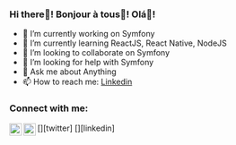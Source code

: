 ### Hi there👋!  Bonjour à tous👋!  Olá👋!

- 🔭 I’m currently working on Symfony
- 🌱 I’m currently learning ReactJS, React Native, NodeJS
- 👯 I’m looking to collaborate on Symfony
- 🤔 I’m looking for help with Symfony
- 💬 Ask me about Anything
- 📫 How to reach me: [Linkedin](https://www.linkedin.com/in/rafiou-sitou/)


### Connect with me:

[<img align="left" alt="Raiou Sitou | Twitter" width="22px" src="https://cdn.jsdelivr.net/npm/simple-icons@v3/icons/twitter.svg" />][twitter]
[<img align="left" alt="Rafiou Sitou | LinkedIn" width="22px" src="https://cdn.jsdelivr.net/npm/simple-icons@v3/icons/linkedin.svg" />][linkedin]
